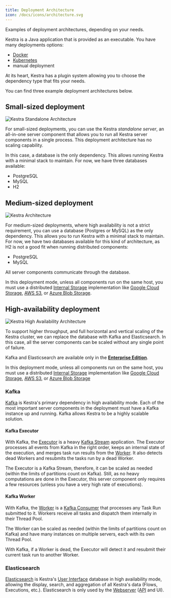 ```yaml
---
title: Deployment Architecture
icon: /docs/icons/architecture.svg
---
```


Examples of deployment architectures, depending on your needs.

Kestra is a Java application that is provided as an executable. You have many deployments options:

- [Docker](../02.installation/02.docker.md)
- [Kubernetes](../02.installation/03.kubernetes.md)
- manual deployment

At its heart, Kestra has a plugin system allowing you to choose the dependency type that fits your needs.

You can find three example deployment architectures below.

## Small-sized deployment

![Kestra Standalone Architecture](@assets/docs/architecture/archi-diagram-small.png "Kestra Standalone Architecture")

For small-sized deployments, you can use the Kestra _standalone server_, an all-in-one server component that allows you to run all Kestra server components in a single process. This deployment architecture has no scaling capability.

In this case, a database is the only dependency. This allows running Kestra with a minimal stack to maintain. For now, we have three databases available:

- PostgreSQL
- MySQL
- H2

## Medium-sized deployment

![Kestra Architecture](@assets/docs/architecture/archi-diagram-medium-sized-deployement.png "Kestra Architecture")

For medium-sized deployments, where high availability is not a strict requirement, you can use a database (Postgres or MySQL) as the only dependency. This allows you to run Kestra with a minimal stack to maintain. For now, we have two databases available for this kind of architecture, as H2 is not a good fit when running distributed components:

- PostgreSQL
- MySQL

All server components communicate through the database.

In this deployment mode, unless all components run on the same host, you must use a distributed [Internal Storage](./09.internal-storage.md) implementation like [Google Cloud Storage](../02.installation/09.gcp-vm.md), [AWS S3](../02.installation/08.aws-ec2.md), or [Azure Blob Storage](../02.installation/10.azure-vm.md).

## High-availability deployment

![Kestra High Availability Architecture](@assets/docs/architecture/archi-diagram.png "Kestra High Availability Architecture")

To support higher throughput, and full horizontal and vertical scaling of the Kestra cluster, we can replace the database with Kafka and Elasticsearch. In this case, all the server components can be scaled without any single point of failure.

Kafka and Elasticsearch are available only in the [**Enterprise Edition**](../06.enterprise/01.overview/01.enterprise-edition.md).

In this deployment mode, unless all components run on the same host, you must use a distributed [Internal Storage](./09.internal-storage.md) implementation like [Google Cloud Storage](../02.installation/09.gcp-vm.md), [AWS S3](../02.installation/08.aws-ec2.md), or [Azure Blob Storage](../02.installation/10.azure-vm.md)


### Kafka

[Kafka](https://kafka.apache.org/) is Kestra's primary dependency in high availability mode. Each of the most important server components in the deployment must have a Kafka instance up and running. Kafka allows Kestra to be a highly scalable solution.

#### Kafka Executor

With Kafka, the [Executor](./04.executor.md) is a heavy [Kafka Stream](https://kafka.apache.org/documentation/streams/) application. The Executor processes all events from Kafka in the right order, keeps an internal state of the execution, and merges task run results from the [Worker](./05.worker.md).
It also detects dead Workers and resubmits the tasks run by a dead Worker.

The Executor is a Kafka Stream, therefore, it can be scaled as needed (within the limits of partitions count on Kafka). Still, as no heavy computations are done in the Executor, this server component only requires a few resources (unless you have a very high rate of executions).

#### Kafka Worker

With Kafka, the [Worker](./05.worker.md) is a [Kafka Consumer](https://kafka.apache.org/documentation/#consumerapi) that processes any Task Run submitted to it. Workers receive all tasks and dispatch them internally in their Thread Pool.

The Worker can be scaled as needed (within the limits of partitions count on Kafka) and have many instances on multiple servers, each with its own Thread Pool.

With Kafka, if a Worker is dead, the Executor will detect it and resubmit their current task run to another Worker.

### Elasticsearch

[Elasticsearch](https://www.elastic.co/elasticsearch) is Kestra's [User Interface](../08.ui/index.md) database in high availability mode, allowing the display, search, and aggregation of all Kestra's data (Flows, Executions, etc.). Elasticsearch is only used by the [Webserver](./08.webserver.md) ([API](../api-reference/index.md) and UI).
